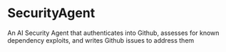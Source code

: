 # SecurityAgent
An AI Security Agent that authenticates into Github, assesses for known dependency exploits, and writes Github issues to address them
